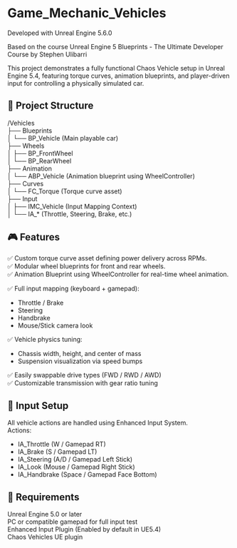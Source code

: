 # Game_Mechanic_Vehicles

Developed with Unreal Engine 5.6.0

Based on the course Unreal Engine 5 Blueprints - The Ultimate Developer Course by Stephen Ulibarri  

This project demonstrates a fully functional Chaos Vehicle setup in Unreal Engine 5.4, featuring torque curves, animation blueprints, and player-driven input for controlling a physically simulated car.

## 📂 Project Structure  
/Vehicles  
  ├── Blueprints  
  │   └── BP_Vehicle (Main playable car)  
  ├── Wheels  
  │   ├── BP_FrontWheel  
  │   └── BP_RearWheel  
  ├── Animation  
  │   └── ABP_Vehicle (Animation blueprint using WheelController)  
  ├── Curves  
  │   └── FC_Torque (Torque curve asset)  
  ├── Input  
  │   ├── IMC_Vehicle (Input Mapping Context)  
  │   └── IA_* (Throttle, Steering, Brake, etc.)  

## 🎮 Features  
✅ Custom torque curve asset defining power delivery across RPMs.  
✅ Modular wheel blueprints for front and rear wheels.  
✅ Animation Blueprint using WheelController for real-time wheel animation.  

✅ Full input mapping (keyboard + gamepad):  
 - Throttle / Brake  
 - Steering  
 - Handbrake  
 - Mouse/Stick camera look

✅ Vehicle physics tuning:  
 - Chassis width, height, and center of mass  
 - Suspension visualization via speed bumps

✅ Easily swappable drive types (FWD / RWD / AWD)  
✅ Customizable transmission with gear ratio tuning  

## 🧩 Input Setup
All vehicle actions are handled using Enhanced Input System.  
Actions:  
 - IA_Throttle (W / Gamepad RT)
 - IA_Brake (S / Gamepad LT)
 - IA_Steering (A/D / Gamepad Left Stick)
 - IA_Look (Mouse / Gamepad Right Stick)
 - IA_Handbrake (Space / Gamepad Face Bottom)

## 📌 Requirements
Unreal Engine 5.0 or later  
PC or compatible gamepad for full input test  
Enhanced Input Plugin (Enabled by default in UE5.4)  
Chaos Vehicles UE plugin  

